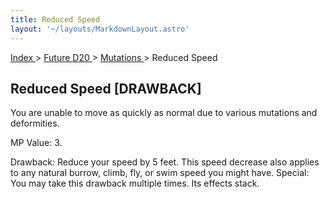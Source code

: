```yaml
---
title: Reduced Speed
layout: '~/layouts/MarkdownLayout.astro'
---
```


[ Index ](/) > [ Future D20 ](/future.d20.srd) > [ Mutations ](/future.d20.srd/mutations) > Reduced Speed

##  Reduced Speed [DRAWBACK]

You are unable to move as quickly as normal due to various mutations and
deformities.

MP Value: 3.

Drawback: Reduce your speed by 5 feet. This speed decrease also applies to any
natural burrow, climb, fly, or swim speed you might have. Special: You may
take this drawback multiple times. Its effects stack.

